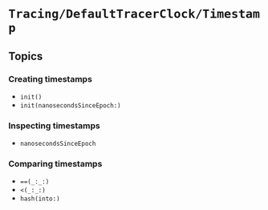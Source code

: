 # ``Tracing/DefaultTracerClock/Timestamp``

## Topics

### Creating timestamps

- ``init()``
- ``init(nanosecondsSinceEpoch:)``

### Inspecting timestamps

- ``nanosecondsSinceEpoch``

### Comparing timestamps

- ``==(_:_:)``
- ``<(_:_:)``
- ``hash(into:)``
